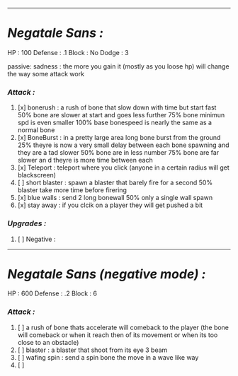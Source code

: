 __________________________________________________________________________
# ***Negatale Sans :***
HP : 100
Defense : .1
Block : No
Dodge : 3

passive:
	 sadness : the more you gain it (mostly as you loose hp) will change the way some attack work

### ***Attack :***
1. [x] bonerush : a rush of bone that slow down with time but start fast
       50% bone are slower at start and goes less further
       75% bone minimun spd is even smaller
       100% base bonespeed is nearly the same as a normal bone 
2. [x] BoneBurst : in a pretty large area long bone burst from the ground
       25% theyre is now a very small delay between each bone spawning and they are a tad slower
       50% bone are in less number
       75% bone are far slower an d theyre is more time between each
3. [x] Teleport :  teleport where you click (anyone in a certain radius will get blackscreen)
4. [ ] short blaster : spawn a blaster that barely fire for a second
       50% blaster take more time before firering
5. [x] blue walls : send 2 long bonewall
       50% only a single wall spawn
6. [x] stay away : if you clcik on a player they will get pushed a bit
### ***Upgrades :***
1. [ ]  Negative :
__________________________________________________________________________
# ***Negatale Sans (negative mode) :***
HP : 600
Defense : .2
Block : 6
### ***Attack :***
1. [ ] a rush of bone thats accelerate will comeback to the player (the bone will comeback or when it reach then of its movement or when its too close to an obstacle) 
2. [ ] blaster : a blaster that shoot from its eye 3 beam
3. [ ] wafing spin : send a spin bone the move in a wave like way
4. [ ] 